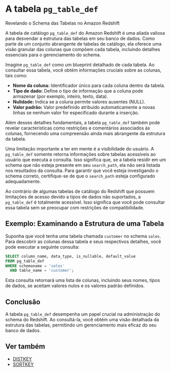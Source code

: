 # A tabela `pg_table_def` 

Revelando o Schema das Tabelas no Amazon Redshift

A tabela de catálogo `pg_table_def` do Amazon Redshift é uma aliada valiosa para desvendar a estrutura das tabelas em seu banco de dados.  Como parte de um conjunto abrangente de tabelas de catálogo, ela oferece uma visão granular das colunas que compõem cada tabela, incluindo detalhes essenciais para o gerenciamento do schema.

Imagine `pg_table_def` como um blueprint detalhado de cada tabela.  Ao consultar essa tabela, você obtém informações cruciais sobre as colunas, tais como:

* **Nome da coluna:** Identificador único para cada coluna dentro da tabela.
* **Tipo de dado:** Define o tipo de informação que a coluna pode armazenar (por exemplo, inteiro, texto, data).
* **Nulidade:** Indica se a coluna permite valores ausentes (NULL).
* **Valor padrão:** Valor predefinido atribuído automaticamente a novas linhas se nenhum valor for especificado durante a inserção.

Além desses detalhes fundamentais, a tabela `pg_table_def` também pode revelar características como restrições e comentários associados às colunas, fornecendo uma compreensão ainda mais abrangente da estrutura da tabela.

Uma limitação importante a ter em mente é a visibilidade do usuário.  A `pg_table_def` somente retorna informações sobre tabelas acessíveis ao usuário que executa a consulta. Isso significa que, se a tabela residir em um schema que não esteja presente em seu `search_path`, ela não será listada nos resultados da consulta. Para garantir que você esteja investigando o schema correto, certifique-se de que o `search_path` esteja configurado adequadamente.

Ao contrário de algumas tabelas de catálogo do Redshift que possuem limitações de acesso devido a tipos de dados não suportados, a `pg_table_def` é totalmente acessível. Isso significa que você pode consultar essa tabela sem se preocupar com restrições de compatibilidade.

## Exemplo: Examinando a Estrutura de uma Tabela

Suponha que você tenha uma tabela chamada `customer` no schema `sales`. Para descobrir as colunas dessa tabela e seus respectivos detalhes, você pode executar a seguinte consulta:

```sql
SELECT column_name, data_type, is_nullable, default_value
FROM pg_table_def
WHERE schemaname = 'sales'
  AND table_name = 'customer';
```

Esta consulta retornará uma lista de colunas, incluindo seus nomes, tipos de dados, se aceitam valores nulos e os valores padrão definidos.

## Conclusão

A tabela `pg_table_def` desempenha um papel crucial na administração do schema do Redshift. Ao consultá-la, você obtém uma visão detalhada da estrutura das tabelas, permitindo um gerenciamento mais eficaz do seu banco de dados.

## Ver também

* [DISTKEY](./redshift_pg_table_def_distkey.md)
* [SORTKEY](./redshift_pg_table_def_sortkey.md)
